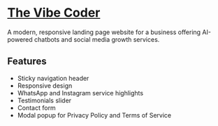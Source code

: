 # [The Vibe Coder](https://nihir1.github.io/thevibecoder/)

A modern, responsive landing page website for a business offering AI-powered chatbots and social media growth services.

## Features

- Sticky navigation header
- Responsive design
- WhatsApp and Instagram service highlights
- Testimonials slider
- Contact form
- Modal popup for Privacy Policy and Terms of Service
